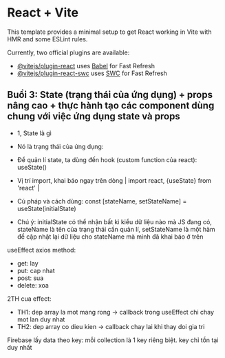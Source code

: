 # React + Vite

This template provides a minimal setup to get React working in Vite with HMR and some ESLint rules.

Currently, two official plugins are available:

- [@vitejs/plugin-react](https://github.com/vitejs/vite-plugin-react/blob/main/packages/plugin-react/README.md) uses [Babel](https://babeljs.io/) for Fast Refresh
- [@vitejs/plugin-react-swc](https://github.com/vitejs/vite-plugin-react-swc) uses [SWC](https://swc.rs/) for Fast Refresh


## Buổi 3: State (trạng thái của ứng dụng) + props nâng cao + thực hành tạo các component dùng chung với việc ứng dụng state và props

* 1, State là gì
- Nó là trạng thái của ứng dụng: 
- Để quản lí state, ta dùng đến hook (custom function của react): useState()

- Vị trí import, khai báo ngay trên dòng | import react, {useState} from 'react' |
- Cú pháp và cách dùng: const [stateName, setStateName] = useState(initialState)
 * Chú ý: initialState có thể nhận bất kì kiểu dữ liệu nào mà JS đang có, stateName là tên của trạng thái cần quản lí, setStateName là một hàm để cập nhật lại dữ liệu cho stateName mà mình đã khai báo ở trên

 useEffect
 axios method:
 - get: lay
 - put: cap nhat
 - post: sua
 - delete: xoa

 2TH cua effect:
 - TH1: dep array la mot mang rong -> callback trong useEffect chi chay mot lan duy nhat
 - TH2: dep array co dieu kien -> callback chay lai khi thay doi gia tri

 Firebase lấy data theo key: mỗi collection là 1 key riêng biệt. key chỉ tồn tại duy nhất